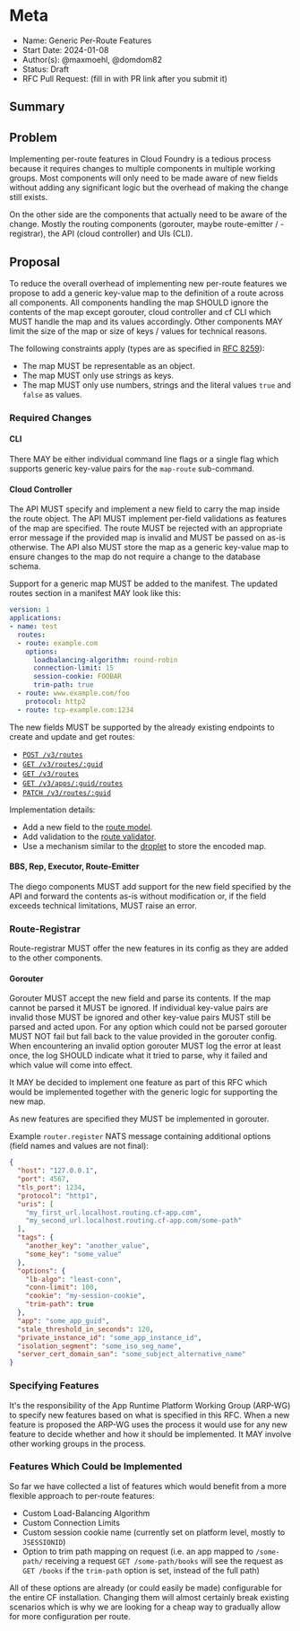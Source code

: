 # Meta
[meta]: #meta
- Name: Generic Per-Route Features
- Start Date: 2024-01-08
- Author(s): @maxmoehl, @domdom82
- Status: Draft <!-- Acceptable values: Draft, Approved, On Hold, Superseded -->
- RFC Pull Request: (fill in with PR link after you submit it)

## Summary

## Problem

Implementing per-route features in Cloud Foundry is a tedious process because it requires changes to
multiple components in multiple working groups. Most components will only need to be made aware of
new fields without adding any significant logic but the overhead of making the change still exists.

On the other side are the components that actually need to be aware of the change. Mostly the
routing components (gorouter, maybe route-emitter / -registrar), the API (cloud controller) and
UIs (CLI).

## Proposal

To reduce the overall overhead of implementing new per-route features we propose to add a generic
key-value map to the definition of a route across all components. All components handling the map
SHOULD ignore the contents of the map except gorouter, cloud controller and cf CLI which MUST handle
the map and its values accordingly. Other components MAY limit the size of the map or size of keys /
values for technical reasons.

The following constraints apply (types are as specified in [RFC 8259](https://rfc-editor.org/rfc/rfc8259)):
* The map MUST be representable as an object.
* The map MUST only use strings as keys.
* The map MUST only use numbers, strings and the literal values `true` and `false` as values.

### Required Changes

#### CLI

There MAY be either individual command line flags or a single flag which supports generic key-value
pairs for the `map-route` sub-command.

#### Cloud Controller

The API MUST specify and implement a new field to carry the map inside the route object. The
API MUST implement per-field validations as features of the map are specified. The route MUST be
rejected with an appropriate error message if the provided map is invalid and MUST be passed on
as-is otherwise. The API also MUST store the map as a generic key-value map to ensure changes to the
map do not require a change to the database schema.

Support for a generic map MUST be added to the manifest. The updated routes section in a manifest
MAY look like this:

```yml
version: 1
applications:
- name: test
  routes:
  - route: example.com
    options:
      loadbalancing-algorithm: round-robin
      connection-limit: 15
      session-cookie: FOOBAR
      trim-path: true
  - route: www.example.com/foo
    protocol: http2
  - route: tcp-example.com:1234
```

The new fields MUST be supported by the already existing endpoints to create and update and get
routes:
* [`POST /v3/routes`](https://v3-apidocs.cloudfoundry.org/version/3.159.0/index.html#create-a-route)
* [`GET /v3/routes/:guid`](https://v3-apidocs.cloudfoundry.org/version/3.159.0/index.html#get-a-route)
* [`GET /v3/routes`](https://v3-apidocs.cloudfoundry.org/version/3.159.0/index.html#list-routes)
* [`GET /v3/apps/:guid/routes`](https://v3-apidocs.cloudfoundry.org/version/3.159.0/index.html#list-routes-for-an-app)
* [`PATCH /v3/routes/:guid`](https://v3-apidocs.cloudfoundry.org/version/3.159.0/index.html#update-a-route)

Implementation details:
* Add a new field to the [route model](https://github.com/cloudfoundry/cloud_controller_ng/blob/main/app/models/runtime/route.rb).
* Add validation to the [route validator](https://github.com/cloudfoundry/cloud_controller_ng/blob/e719d017ea4625397a97c2c14352ebdee66febe9/lib/cloud_controller/route_validator.rb#L2).
* Use a mechanism similar to the [droplet](https://github.com/cloudfoundry/cloud_controller_ng/blob/e719d017ea4625397a97c2c14352ebdee66febe9/app/models/runtime/droplet_model.rb#L47-L48) to store the encoded map.

#### BBS, Rep, Executor, Route-Emitter

The diego components MUST add support for the new field specified by the API and forward the
contents as-is without modification or, if the field exceeds technical limitations, MUST raise an
error.

### Route-Registrar

Route-registrar MUST offer the new features in its config as they are added to the other components.

#### Gorouter

Gorouter MUST accept the new field and parse its contents. If the map cannot be parsed it MUST be
ignored. If individual key-value pairs are invalid those MUST be ignored and other key-value pairs
MUST still be parsed and acted upon. For any option which could not be parsed gorouter MUST NOT
fail but fall back to the value provided in the gorouter config. When encountering an invalid option
gorouter MUST log the error at least once, the log SHOULD indicate what it tried to parse, why it
failed and which value will come into effect.

It MAY be decided to implement one feature as part of this RFC which would be implemented together
with the generic logic for supporting the new map.

As new features are specified they MUST be implemented in gorouter.

Example `router.register` NATS message containing additional options (field names and values are
not final):

```json
{
  "host": "127.0.0.1",
  "port": 4567,
  "tls_port": 1234,
  "protocol": "http1",
  "uris": [
    "my_first_url.localhost.routing.cf-app.com",
    "my_second_url.localhost.routing.cf-app.com/some-path"
  ],
  "tags": {
    "another_key": "another_value",
    "some_key": "some_value"
  },
  "options": {
    "lb-algo": "least-conn",
    "conn-limit": 100,
    "cookie": "my-session-cookie",
    "trim-path": true
  },
  "app": "some_app_guid",
  "stale_threshold_in_seconds": 120,
  "private_instance_id": "some_app_instance_id",
  "isolation_segment": "some_iso_seg_name",
  "server_cert_domain_san": "some_subject_alternative_name"
}
```

### Specifying Features

It's the responsibility of the App Runtime Platform Working Group (ARP-WG) to specify new features
based on what is specified in this RFC. When a new feature is proposed the ARP-WG uses the process
it would use for any new feature to decide whether and how it should be implemented. It MAY involve
other working groups in the process.

### Features Which Could be Implemented

So far we have collected a list of features which would benefit from a more flexible approach to
per-route features:

- Custom Load-Balancing Algorithm
- Custom Connection Limits
- Custom session cookie name (currently set on platform level, mostly to `JSESSIONID`)
- Option to trim path mapping on request (i.e. an app mapped to `/some-path/` receiving a request
  `GET /some-path/books` will see the request as `GET /books` if the `trim-path` option is set,
  instead of the full path)

All of these options are already (or could easily be made) configurable for the entire CF
installation. Changing them will almost certainly break existing scenarios which is why we are
looking for a cheap way to gradually allow for more configuration per route.
